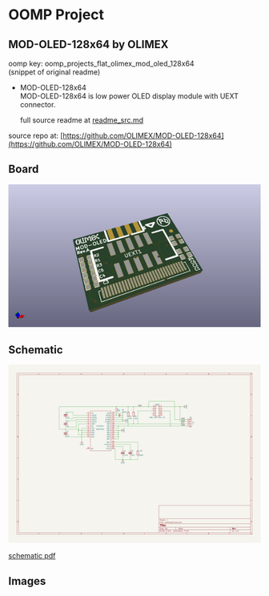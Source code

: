 # OOMP Project  
## MOD-OLED-128x64  by OLIMEX  
  
oomp key: oomp_projects_flat_olimex_mod_oled_128x64  
(snippet of original readme)  
  
- MOD-OLED-128x64  
MOD-OLED-128x64 is low power OLED display module with UEXT connector.  
  
  full source readme at [readme_src.md](readme_src.md)  
  
source repo at: [https://github.com/OLIMEX/MOD-OLED-128x64](https://github.com/OLIMEX/MOD-OLED-128x64)  
## Board  
  
[![working_3d.png](working_3d_600.png)](working_3d.png)  
## Schematic  
  
[![working_schematic.png](working_schematic_600.png)](working_schematic.png)  
  
[schematic pdf](working_schematic.pdf)  
## Images  
